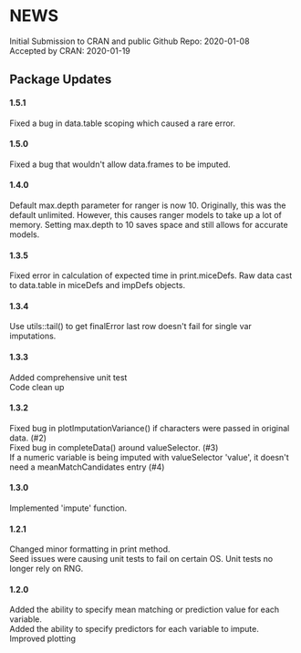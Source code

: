 NEWS
================

Initial Submission to CRAN and public Github Repo: 2020-01-08  
Accepted by CRAN: 2020-01-19


## Package Updates  

#### 1.5.1
Fixed a bug in data.table scoping which caused a rare error.

#### 1.5.0
Fixed a bug that wouldn't allow data.frames to be imputed.

#### 1.4.0
Default max.depth parameter for ranger is now 10. Originally, this was the default
unlimited. However, this causes ranger models to take up a lot of memory. Setting
max.depth to 10 saves space and still allows for accurate models.

#### 1.3.5
Fixed error in calculation of expected time in print.miceDefs.
Raw data cast to data.table in miceDefs and impDefs objects.

#### 1.3.4  
Use utils::tail() to get finalError last row doesn't fail for single var imputations.

#### 1.3.3  
Added comprehensive unit test  
Code clean up

#### 1.3.2
Fixed bug in plotImputationVariance() if characters were passed in original data. (#2)  
Fixed bug in completeData() around valueSelector. (#3)  
If a numeric variable is being imputed with valueSelector 'value', it doesn't need a meanMatchCandidates entry (#4)  

#### 1.3.0  
Implemented 'impute' function.

#### 1.2.1  
Changed minor formatting in print method.  
Seed issues were causing unit tests to fail on certain OS. Unit tests no longer rely on RNG.

#### 1.2.0  
Added the ability to specify mean matching or prediction value for each variable.  
Added the ability to specify predictors for each variable to impute.  
Improved plotting  
